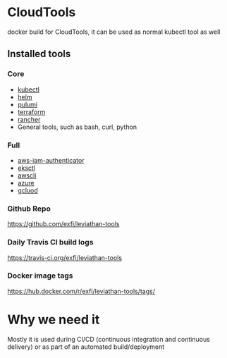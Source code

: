 # CloudTools

docker build for CloudTools, it can be used as normal kubectl tool as well

## Installed tools

### Core

- [kubectl](https://kubernetes.io/docs/tasks/tools/install-kubectl/)
- [helm](https://github.com/helm/helm)
- [pulumi](https://github.com/pulumi/pulumi)
- [terraform](https://github.com/hashicorp/terraform)
- [rancher](https://github.com/rancher/cli)
- General tools, such as bash, curl, python

### Full

- [aws-iam-authenticator](https://github.com/kubernetes-sigs/aws-iam-authenticator)
- [eksctl](https://github.com/weaveworks/eksctl)
- [awscli](https://github.com/aws/aws-cli)
- [azure](https://github.com/Azure/azure-cli)
- [gcluod](https://cloud.google.com/sdk/)

### Github Repo

https://github.com/exfi/leviathan-tools

### Daily Travis CI build logs

https://travis-ci.org/exfi/leviathan-tools

### Docker image tags

https://hub.docker.com/r/exfi/leviathan-tools/tags/

# Why we need it

Mostly it is used during CI/CD (continuous integration and continuous delivery) or as part of an automated build/deployment
